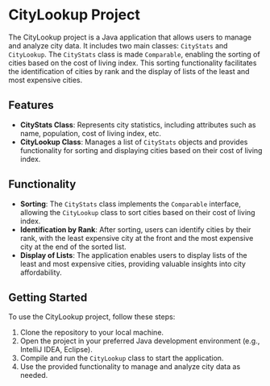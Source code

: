 # CityLookup Project

The CityLookup project is a Java application that allows users to manage and analyze city data. It includes two main classes: `CityStats` and `CityLookup`. The `CityStats` class is made `Comparable`, enabling the sorting of cities based on the cost of living index. This sorting functionality facilitates the identification of cities by rank and the display of lists of the least and most expensive cities.

## Features

- **CityStats Class**: Represents city statistics, including attributes such as name, population, cost of living index, etc.
- **CityLookup Class**: Manages a list of `CityStats` objects and provides functionality for sorting and displaying cities based on their cost of living index.

## Functionality

- **Sorting**: The `CityStats` class implements the `Comparable` interface, allowing the `CityLookup` class to sort cities based on their cost of living index.
- **Identification by Rank**: After sorting, users can identify cities by their rank, with the least expensive city at the front and the most expensive city at the end of the sorted list.
- **Display of Lists**: The application enables users to display lists of the least and most expensive cities, providing valuable insights into city affordability.

## Getting Started

To use the CityLookup project, follow these steps:

1. Clone the repository to your local machine.
2. Open the project in your preferred Java development environment (e.g., IntelliJ IDEA, Eclipse).
3. Compile and run the `CityLookup` class to start the application.
4. Use the provided functionality to manage and analyze city data as needed.


